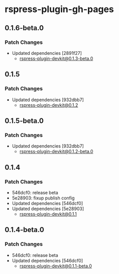 # rspress-plugin-gh-pages

## 0.1.6-beta.0

### Patch Changes

- Updated dependencies [2891f27]
  - rspress-plugin-devkit@0.1.3-beta.0

## 0.1.5

### Patch Changes

- Updated dependencies [932dbb7]
  - rspress-plugin-devkit@0.1.2

## 0.1.5-beta.0

### Patch Changes

- Updated dependencies [932dbb7]
  - rspress-plugin-devkit@0.1.2-beta.0

## 0.1.4

### Patch Changes

- 546dcf0: release beta
- 5e28903: fixup publish config
- Updated dependencies [546dcf0]
- Updated dependencies [5e28903]
  - rspress-plugin-devkit@0.1.1

## 0.1.4-beta.0

### Patch Changes

- 546dcf0: release beta
- Updated dependencies [546dcf0]
  - rspress-plugin-devkit@0.1.1-beta.0
